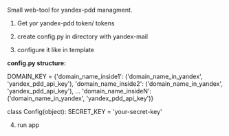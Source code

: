 Small web-tool for yandex-pdd managment. 

1) Get yor yandex-pdd token/ tokens

2) create config.py in directory with yandex-mail

3) configure it like in template

**config.py structure:**
    
DOMAIN_KEY = {'domain_name_inside1': ('domain_name_in_yandex', 'yandex_pdd_api_key'),
              'domain_name_inside2': ('domain_name_in_yandex', 'yandex_pdd_api_key'),
              ...
              'domain_name_insideN': ('domain_name_in_yandex', 'yandex_pdd_api_key')}


class Config(object):
    SECRET_KEY = 'your-secret-key'
    
4) run app

